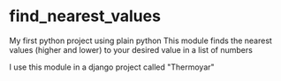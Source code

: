 # find_nearest_values
My first python project using plain python
This module finds the nearest values (higher and lower) to your desired value in a list of numbers


I use this module in a django project called "Thermoyar"

